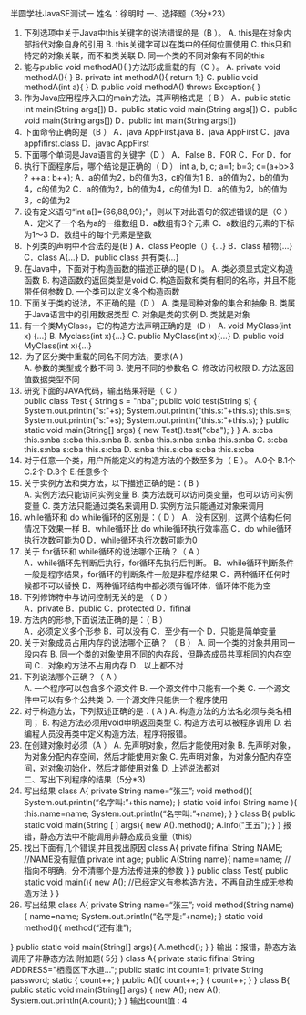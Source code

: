 半圆学社JavaSE测试⼀
姓名：徐明时
⼀、选择题（3分*23） 
1. 下列选项中关于Java中this关键字的说法错误的是（B ）。 
A. this是在对象内部指代对象⾃身的引⽤ 
B. this关键字可以在类中的任何位置使⽤ 
C. this只和特定的对象关联，⽽不和类关联 
D. 同⼀个类的不同对象有不同的this 
2. 能与public void methodA(){ }⽅法形成重载的有（C ）。 
A. private void methodA(){ } 
B. private int methodA(){ return 1;} 
C. public void methodA(int a){ } 
D. public void methodA() throws Exception{ } 
3. 作为Java应⽤程序⼊⼝的main⽅法，其声明格式是（ B
） 
A．public static int main(String args[]) 
B．public static void main(String args[]) 
C．public void main(String args[]) 
D．public int main(String args[]) 
4. 下⾯命令正确的是（B ） 
A．java AppFirst.java B．java AppFirst 
C．java appfifirst.class D．javac AppFirst 
5. 下⾯哪个单词是Java语⾔的关键字（D
） 
A．False B．FOR C．For D．for 
6. 执⾏下⾯程序后，哪个结论是正确的（ D
） 
int a, b, c; 
a=1; b=3; c=(a+b>3 ? ++a : b++); 
A．a的值为2，b的值为3，c的值为1 
B．a的值为2，b的值为4，c的值为2 
C．a的值为2，b的值为4，c的值为1 
D．a的值为2，b的值为3，c的值为2  
7. 设有定义语句“int a[]={66,88,99};”，则以下对此语句的叙述错误的是（C ） 
A．定义了⼀个名为a的⼀维数组 
B．a数组有3个元素 
C．a数组的元素的下标为1～3 
D．数组中的每个元素是整数 
8. 下列类的声明中不合法的是(B ) 
A．class People（）{…} 
B．class 植物{…} 
C．class A{…} 
D．public class 共有类{…} 
9. 在Java中，下⾯对于构造函数的描述正确的是( D
)。 
A. 类必须显式定义构造函数 
B. 构造函数的返回类型是void 
C. 构造函数和类有相同的名称，并且不能带任何参数 
D. ⼀个类可以定义多个构造函数 
10. 下⾯关于类的说法，不正确的是（D ） 
A. 类是同种对象的集合和抽象 
B. 类属于Java语⾔中的引⽤数据类型 
C. 对象是类的实例 
D. 类就是对象 
11. 有⼀个类MyClass，它的构造⽅法声明正确的是（D ） 
A. 
void MyClass(int x) {…} 
B. 
Myclass(int x){...} 
C. 
public MyClass(int x){…} 
D. 
public void MyClass(int x){…} 
12. .为了区分类中重载的同名不同⽅法，要求(A )  
A. 参数的类型或个数不同 
B. 使⽤不同的参数名 
C. 修改访问权限 
D. ⽅法返回值数据类型不同 
13. 研究下⾯的JAVA代码，输出结果将是（ C
）  
public class Test { 
String s = "nba"; 
public void test(String s) { 
System.out.println("s:"+s); 
System.out.println("this.s:"+this.s); 
this.s=s; 
System.out.println("s:"+s); 
System.out.println("this.s:"+this.s); 
} 
public static void main(String[] args) { 
new Test().test("cba"); 
} 
} 
A. s:cba this.s:nba s:cba this.s:nba 
B. s:nba this.s:nba s:nba this.s:nba 
C. s:cba this.s:nba s:cba this.s:cba 
D. s:nba this.s:cba s:cba this.s:cba  
14. 对于任意⼀个类，⽤户所能定义的构造⽅法的个数⾄多为（ E
）。 
A.0个 
B.1个 
C.2个 
D.3个 
E.任意多个 
15. 关于实例⽅法和类⽅法，以下描述正确的是：( B
)  
A. 实例⽅法只能访问实例变量 
B. 类⽅法既可以访问类变量，也可以访问实例变量 
C. 类⽅法只能通过类名来调⽤ 
D. 实例⽅法只能通过对象来调⽤ 
16. while循环和 do while循环的区别是：（ D
） 
A．没有区别，这两个结构任何情况下效果⼀样 
B．while循环⽐ do while循环执⾏效率⾼ 
C．do while循环执⾏次数可能为0 
D．while循环执⾏次数可能为0 
17. 关于 for循环和 while循环的说法哪个正确？（ A
）  
A．while循环先判断后执⾏，for循环先执⾏后判断。 
B．while循环判断条件⼀般是程序结果，for循环的判断条件⼀般是⾮程序结果 
C．两种循环任何时候都不可以替换 
D．两种循环结构中都必须有循环体，循环体不能为空  
18. 下列修饰符中与访问控制⽆关的是 （ D
）  
A．private 
B．public 
C．protected 
D．fifinal 
19. ⽅法内的形参,下⾯说法正确的是：（ B
）  
A．必须定义多个形参 
B．可以没有 
C．⾄少有⼀个 
D．只能是简单变量 
20. 关于对象成员占⽤内存的说法哪个正确？ （ B
） 
A. 同⼀个类的对象共⽤同⼀段内存 
B. 同⼀个类的对象使⽤不同的内存段，但静态成员共享相同的内存空间 
C．对象的⽅法不占⽤内存 
D．以上都不对  
21. 下列说法哪个正确？（ A
）  
A. ⼀个程序可以包含多个源⽂件 
B. ⼀个源⽂件中只能有⼀个类 
C. ⼀个源⽂件中可以有多个公共类 
D. ⼀个源⽂件只能供⼀个程序使⽤  
22. 对于构造⽅法，下列叙述正确的是：( A
) 
A. 构造⽅法的⽅法名必须与类名相同； 
B. 构造⽅法必须⽤void申明返回类型 
C. 构造⽅法可以被程序调⽤ 
D. 若编程⼈员没再类中定义构造⽅法，程序将报错。 
23. 在创建对象时必须（A ） 
A. 先声明对象，然后才能使⽤对象 
B. 先声明对象，为对象分配内存空间，然后才能使⽤对象 
C. 先声明对象，为对象分配内存空间，对对象初始化，然后才能使⽤对象 
D. 上述说法都对  
⼆、写出下列程序的结果（5分*3) 
1. 写出结果 
class A{ 
private String name=“张三”; 
void method(){ 
System.out.println(“名字叫:”+this.name); 
} 
static void info( String name ){ 
this.name=name; 
System.out.println(“名字叫:”+name); 
} 
} 
class B{ 
public static void main(String [ ] args){ 
new A().method(); 
A.info("王五"); 
} 
}
报错，静态方法中不能调用非静态成员变量（this）
2. 找出下⾯有⼏个错误,并且找出原因 
class A{ 
private fifinal String NAME; //NAME没有赋值
private int age; 
public A(String name){ 
name=name; //指向不明确，分不清哪个是方法传进来的参数
} 
} 
public class Test{ 
public static void main(){ 
new A();  //已经定义有参构造方法，不再自动生成无参构造方法
} 
} 
3. 写出结果 
class A{ 
private String name=“张三”; 
void method(String name){ 
name=name; 
System.out.println(“名字是:”+name); 
} 
static void method(){ 
method(“还有谁”); 

} 
public static void main(String[] args){ 
A.method(); 
} 
} 
输出：报错，静态方法调用了非静态方法
附加题( 5分 ) 
class A{ 
private static fifinal String ADDRESS="栖霞区下⽔道..."; 
public static int count=1; 
private String password; 
static { 
count++; 
} 
public A(){ 
count++; 
} 
{ 
count++; 
} 
} 
class B{ 
public static void main(String[] args) { 
new A(); 
new A(); 
System.out.println(A.count); 
} 
} 
输出count值 : 4